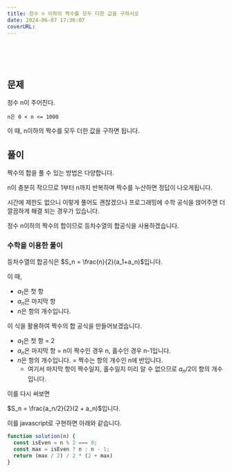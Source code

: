 ```yaml
---
title: 정수 n 이하의 짝수를 모두 더한 값을 구하시오
date: 2024-06-07 17:36:07
coverURL: 
---
```

<br />
<br />
<br />

## 문제

정수 n이 주어진다.

`n은 0 < n <= 1000`

이 때, n이하의 짝수를 모두 더한 값을 구하면 됩니다.

## 풀이

짝수의 합을 풀 수 있는 방법은 다양합니다.

n이 충분히 작으므로 1부터 n까지 반복하며 짝수를 누산하면 정답이 나오게됩니다.

시간에 제한도 없으니 이렇게 풀어도 괜찮겠으나
프로그래밍에 수학 공식을 얹어주면 더 깔끔하게 해결 되는 경우가 있습니다.

정수 n이하의 짝수의 합이므로
등차수열의 합공식을 사용하겠습니다.

### 수학을 이용한 풀이

등차수열의 합공식은 $S_n = \frac{n}{2}(a_1+a_n)$입니다.

이 때,
- $a_1$은 첫 항
- $a_n$은 마지막 항
- $n$은 항의 개수입니다.

이 식을 활용하여 짝수의 합 공식을 만들어보겠습니다.

- $a_1$은 첫 항 = 2
- $a_n$은 마지막 항 = n이 짝수인 경우 n, 홀수인 경우 n-1입니다.
- $n$은 항의 개수입니다. = 짝수는 항의 개수인 n에 반입니다.
  - 여기서 마지막 항이 짝수일지, 홀수일지 미리 알 수 없으므로 $a_n/2$이 항의 개수입니다.

이를 다시 써보면

$S_n = \frac{a_n/2}{2}(2 + a_n)$입니다.

이를 javascript로 구현하면 아래와 같습니다.

```js
function solution(n) {
  const isEven = n % 2 === 0;
  const max = isEven ? n : n - 1;
  return (max / 2) / 2 * (2 + max)
}
```